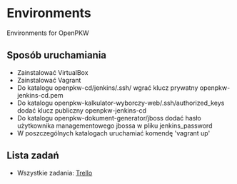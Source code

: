 ﻿# Environments
Environments for OpenPKW

## Sposób uruchamiania
* Zainstalować VirtualBox
* Zainstalować Vagrant
* Do katalogu openpkw-cd/jenkins/.ssh/ wgrać klucz prywatny openpkw-jenkins-cd.pem
* Do katalogu openpkw-kalkulator-wyborczy-web/.ssh/authorized_keys dodać klucz publiczny openpkw-jenkins-cd
* Do katalogu openpkw-dokument-generator/jboss dodać hasło użytkownika managementowego jbossa w pliku jenkins_password
* W poszczególnych katalogach uruchamiać komendę 'vagrant up'

## Lista zadań
* Wszystkie zadania: [Trello](https://trello.com/b/pfN6MeTO/openpkw-kalkulator-obwodowy-web)
